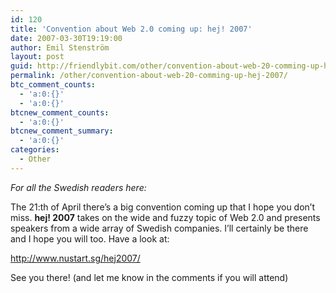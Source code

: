```yaml
---
id: 120
title: 'Convention about Web 2.0 coming up: hej! 2007'
date: 2007-03-30T19:19:00
author: Emil Stenström
layout: post
guid: http://friendlybit.com/other/convention-about-web-20-comming-up-hej-2007/
permalink: /other/convention-about-web-20-comming-up-hej-2007/
btc_comment_counts:
  - 'a:0:{}'
  - 'a:0:{}'
btcnew_comment_counts:
  - 'a:0:{}'
btcnew_comment_summary:
  - 'a:0:{}'
categories:
  - Other
---
```

_For all the Swedish readers here:_

The 21:th of April there&#8217;s a big convention coming up that I hope you don&#8217;t miss. **hej! 2007** takes on the wide and fuzzy topic of Web 2.0 and presents speakers from a wide array of Swedish companies. I&#8217;ll certainly be there and I hope you will too. Have a look at:

<http://www.nustart.sg/hej2007/>

See you there! (and let me know in the comments if you will attend)
